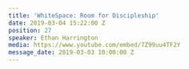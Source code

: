 ```yaml
---
title: 'WhiteSpace: Room for Discipleship'
date: 2019-03-04 15:22:00 Z
position: 27
speaker: Ethan Harrington
media: https://www.youtube.com/embed/7Z99uu4TF2Y
message_date: 2019-03-03 10:00:00 Z
---
```


